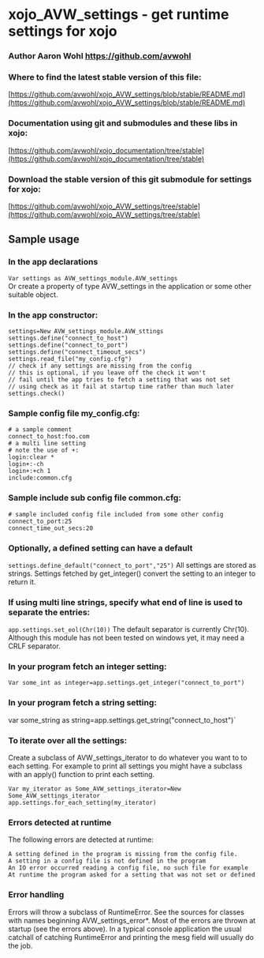 # xojo_AVW_settings - get runtime settings for xojo

### Author Aaron Wohl https://github.com/avwohl

### Where to find the latest stable version of this file:
[https://github.com/avwohl/xojo_AVW_settings/blob/stable/README.md](https://github.com/avwohl/xojo_AVW_settings/blob/stable/README.md)

### Documentation using git and submodules and these libs in xojo:
[https://github.com/avwohl/xojo_documentation/tree/stable](https://github.com/avwohl/xojo_documentation/tree/stable)

### Download the stable version of this git submodule for settings for xojo:
[https://github.com/avwohl/xojo_AVW_settings/tree/stable](https://github.com/avwohl/xojo_AVW_settings/tree/stable)

## Sample usage
### In the app declarations
`Var settings as AVW_settings_module.AVW_settings`\
Or create a property of type AVW_settings in the application or some other suitable object.

### In the app constructor:
```
settings=New AVW_settings_module.AVW_sttings
settings.define("connect_to_host")
settings.define("connect_to_port")
settings.define("connect_timeout_secs")
settings.read_file("my_config.cfg")
// check if any settings are missing from the config
// this is optional, if you leave off the check it won't
// fail until the app tries to fetch a setting that was not set
// using check as it fail at startup time rather than much later
settings.check()
```

### Sample config file my_config.cfg:
```
# a sample comment
connect_to_host:foo.com
# a multi line setting
# note the use of +:
login:clear *
login+:-ch
login+:+ch 1
include:common.cfg
```

### Sample include sub config file common.cfg:
```
# sample included config file included from some other config
connect_to_port:25
connect_time_out_secs:20
```

### Optionally, a defined setting can have a default
`settings.define_default("connect_to_port","25")`
All settings are stored as strings.  Settings fetched by get_integer() convert the setting to an integer to return it.

### If using multi line strings, specify what end of line is used to separate the entries:
`app.settings.set_eol(Chr(10))`
The default separator is currently Chr(10).  Although this module has not been tested on windows yet, it may need a CRLF separator.

### In your program fetch an integer setting:
`Var some_int as integer=app.settings.get_integer("connect_to_port")`

### In your program fetch a string setting:
var some_string as string=app.settings.get_string("connect_to_host")`

### To iterate over all the settings:
Create a subclass of AVW_settings_iterator to do whatever you want to to each setting.  For example to print all settings you might have a subclass with an apply() function to print each setting.
```
Var my_iterator as Some_AVW_settings_iterator=New Some_AVW_settings_iterator
app.settings.for_each_setting(my_iterator)
```

### Errors detected at runtime
The following errors are detected at runtime:
```
A setting defined in the program is missing from the config file.
A setting in a config file is not defined in the program
An IO error occurred reading a config file, no such file for example
At runtime the program asked for a setting that was not set or defined
```

### Error handling
Errors will throw a subclass of RuntimeError. See the sources for classes with names beginning AVW_settings_error*.  Most of the errors are thrown at startup (see the errors above). In a typical console application the usual catchall of catching RuntimeError and printing the mesg field will usually do the job.

